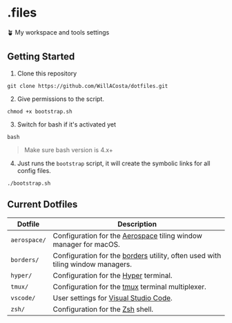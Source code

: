 # .files

🪴 My workspace and tools settings

## Getting Started

1. Clone this repository

```shell
git clone https://github.com/WillACosta/dotfiles.git
```

2. Give permissions to the script.

```shell
chmod +x bootstrap.sh
```

3. Switch for bash if it's activated yet

```shell
bash
```

> Make sure bash version is 4.x+

4. Just runs the `bootstrap` script, it will create the symbolic links for all config files.

```shell
./bootstrap.sh
```

## Current Dotfiles

| Dotfile      | Description                                                                                                         |
| ------------ | ------------------------------------------------------------------------------------------------------------------- |
| `aerospace/` | Configuration for the [Aerospace](https://github.com/nikitabobko/AeroSpace) tiling window manager for macOS.        |
| `borders/`   | Configuration for the [borders](https://github.com/dcosma/borders) utility, often used with tiling window managers. |
| `hyper/`     | Configuration for the [Hyper](https://hyper.is/) terminal.                                                          |
| `tmux/`      | Configuration for the [tmux](https://github.com/tmux/tmux/wiki) terminal multiplexer.                               |
| `vscode/`    | User settings for [Visual Studio Code](https://code.visualstudio.com/).                                             |
| `zsh/`       | Configuration for the [Zsh](https://zsh.org) shell.                                                                 |
